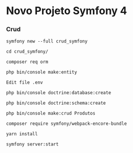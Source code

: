 # Novo Projeto Symfony 4

### Crud

`symfony new --full crud_symfony
`

`cd crud_symfony/
`

`composer req orm
`

`php bin/console make:entity
`

`Edit file .env
`

`php bin/console doctrine:database:create
`

`php bin/console doctrine:schema:create
`

`php bin/console make:crud Produtos
`

`composer require symfony/webpack-encore-bundle
`

`yarn install
`

`symfony server:start`
